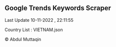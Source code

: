 

## Google Trends Keywords Scraper 
 
Last Update 10-11-2022 , 22:11:55

Country List :
VIETNAM.json



© Abdul Muttaqin 
